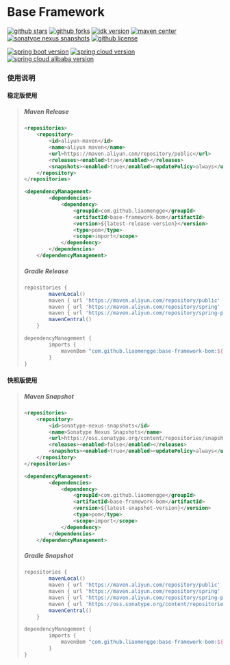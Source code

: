 Base Framework
======================================

[![github stars](https://img.shields.io/github/stars/liaomengge/base.svg)](https://github.com/liaomengge/base/stargazers)
[![github forks](https://img.shields.io/github/forks/liaomengge/base.svg)](https://github.com/liaomengge/base/network)
[![jdk version](https://img.shields.io/badge/jdk-1.8+-blue.svg)](https://docs.oracle.com/javase/8/docs/api/)
[![maven center](https://img.shields.io/maven-central/v/com.github.liaomengge/base-framework-bom.svg?color=blue)](https://search.maven.org/search?q=g:com.github.liaomengge%20AND%20a:base-framework-bom)
[![sonatype nexus snapshots](https://img.shields.io/nexus/s/com.github.liaomengge/base-framework-bom?label=sonatype-nexus-snapshots&server=https%3A%2F%2Foss.sonatype.org%2F)](https://oss.sonatype.org/content/repositories/snapshots/com/github/liaomengge/base-framework-bom/)
[![github license](https://img.shields.io/github/license/liaomengge/base.svg?branch=master)](https://github.com/liaomengge/base/blob/master/LICENSE)

[![spring boot version](https://img.shields.io/badge/spring--boot-2.2.13.RELEASE-blue.svg)]()
[![spring cloud version](https://img.shields.io/badge/spring--cloud-Hoxton.SR9-blue.svg)]()
[![spring cloud alibaba version](https://img.shields.io/badge/spring--cloud--alibaba-2.2.3.RELEASE-blue.svg)]()



### 使用说明

#### 稳定版使用

> ##### Maven Release
>
> ```xml
> <repositories>
>     <repository>
>         <id>aliyun-maven</id>
>         <name>aliyun maven</name>
>         <url>https://maven.aliyun.com/repository/public</url>
>         <releases><enabled>true</enabled></releases>
>         <snapshots><enabled>true</enabled><updatePolicy>always</updatePolicy></snapshots>
>     </repository>
> </repositories>
> 
> ```
>
> ```xml
> <dependencyManagement>
>         <dependencies>
>             <dependency>
>                 <groupId>com.github.liaomengge</groupId>
>                 <artifactId>base-framework-bom</artifactId>
>                 <version>${latest-release-version}</version>
>                 <type>pom</type>
>                 <scope>import</scope>
>             </dependency>
>         </dependencies>
>     </dependencyManagement>
> ```
>
> ##### Gradle Release
>
> ```groovy
> repositories {
>         mavenLocal()
>         maven { url 'https://maven.aliyun.com/repository/public' }
>         maven { url 'https://maven.aliyun.com/repository/spring' }
>         maven { url 'https://maven.aliyun.com/repository/spring-plugin' }
>         mavenCentral()
>     }
> ```
>
> ```groovy
> dependencyManagement {
>         imports {
>             mavenBom "com.github.liaomengge:base-framework-bom:${latest-release-version}"
>         }
> }
> ```

#### 快照版使用

> ##### Maven Snapshot
>
> ```xml
> <repositories>
>     <repository>
>         <id>sonatype-nexus-snapshots</id>
>         <name>Sonatype Nexus Snapshots</name>
>         <url>https://oss.sonatype.org/content/repositories/snapshots/</url>
>         <releases><enabled>false</enabled></releases>
>         <snapshots><enabled>true</enabled><updatePolicy>always</updatePolicy></snapshots>
>     </repository>
> </repositories>
> 
> ```
>
> ```xml
> <dependencyManagement>
>         <dependencies>
>             <dependency>
>                 <groupId>com.github.liaomengge</groupId>
>                 <artifactId>base-framework-bom</artifactId>
>                 <version>${latest-snapshot-version}</version>
>                 <type>pom</type>
>                 <scope>import</scope>
>             </dependency>
>         </dependencies>
>     </dependencyManagement>
> ```
>
> ##### Gradle Snapshot
>
> ```groovy
> repositories {
>         mavenLocal()
>         maven { url 'https://maven.aliyun.com/repository/public' }
>         maven { url 'https://maven.aliyun.com/repository/spring' }
>         maven { url 'https://maven.aliyun.com/repository/spring-plugin' }
>         maven { url 'https://oss.sonatype.org/content/repositories/snapshots/' }
>         mavenCentral()
>     }
> ```
>
> ```groovy
> dependencyManagement {
>         imports {
>             mavenBom "com.github.liaomengge:base-framework-bom:${latest-snapshot-version}"
>         }
> }
> ```